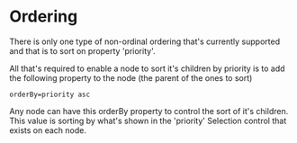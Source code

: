 # Ordering

There is only one type of non-ordinal ordering that's currently supported and that is to sort on property 'priority'.

All that's required to enable a node to sort it's children by priority is to add the following property to the node (the parent of the ones to sort)

    orderBy=priority asc

Any node can have this orderBy property to control the sort of it's children. This value is sorting by what's shown in the 'priority' Selection control that exists on each node.